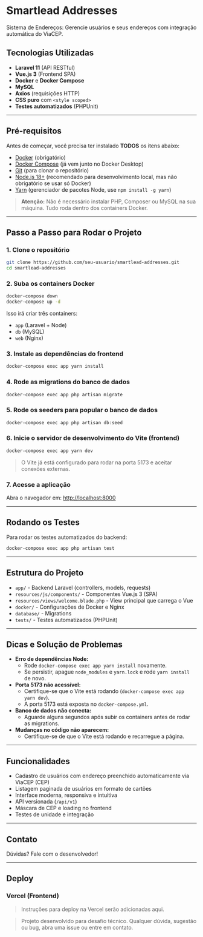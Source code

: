 # Smartlead Addresses

Sistema de Endereços: Gerencie usuários e seus endereços com integração automática do ViaCEP.

## Tecnologias Utilizadas

- **Laravel 11** (API RESTful)
- **Vue.js 3** (Frontend SPA)
- **Docker** e **Docker Compose**
- **MySQL**
- **Axios** (requisições HTTP)
- **CSS puro** com `<style scoped>`
- **Testes automatizados** (PHPUnit)

---

##  Pré-requisitos

Antes de começar, você precisa ter instalado **TODOS** os itens abaixo:

- [Docker](https://www.docker.com/products/docker-desktop) (obrigatório)
- [Docker Compose](https://docs.docker.com/compose/) (já vem junto no Docker Desktop)
- [Git](https://git-scm.com/) (para clonar o repositório)
- [Node.js 18+](https://nodejs.org/) (recomendado para desenvolvimento local, mas não obrigatório se usar só Docker)
- [Yarn](https://classic.yarnpkg.com/lang/en/docs/install/) (gerenciador de pacotes Node, use `npm install -g yarn`)

> **Atenção:** Não é necessário instalar PHP, Composer ou MySQL na sua máquina. Tudo roda dentro dos containers Docker.

---

## Passo a Passo para Rodar o Projeto

### 1. Clone o repositório

```sh
git clone https://github.com/seu-usuario/smartlead-addresses.git
cd smartlead-addresses
```

### 2. Suba os containers Docker

```sh
docker-compose down
docker-compose up -d
```

Isso irá criar três containers:
- `app` (Laravel + Node)
- `db` (MySQL)
- `web` (Nginx)

### 3. Instale as dependências do frontend

```sh
docker-compose exec app yarn install
```

### 4. Rode as migrations do banco de dados

```sh
docker-compose exec app php artisan migrate
```

### 5. Rode os seeders para popular o banco de dados

```sh
docker-compose exec app php artisan db:seed
```

### 6. Inicie o servidor de desenvolvimento do Vite (frontend)

```sh
docker-compose exec app yarn dev
```

> O Vite já está configurado para rodar na porta 5173 e aceitar conexões externas.

### 7. Acesse a aplicação

Abra o navegador em: [http://localhost:8000](http://localhost:8000)

---

## Rodando os Testes

Para rodar os testes automatizados do backend:

```sh
docker-compose exec app php artisan test
```

---

## Estrutura do Projeto

- `app/` - Backend Laravel (controllers, models, requests)
- `resources/js/components/` - Componentes Vue.js 3 (SPA)
- `resources/views/welcome.blade.php` - View principal que carrega o Vue
- `docker/` - Configurações de Docker e Nginx
- `database/` - Migrations
- `tests/` - Testes automatizados (PHPUnit)

---

## Dicas e Solução de Problemas

- **Erro de dependências Node:**
  - Rode `docker-compose exec app yarn install` novamente.
  - Se persistir, apague `node_modules` e `yarn.lock` e rode `yarn install` de novo.
- **Porta 5173 não acessível:**
  - Certifique-se que o Vite está rodando (`docker-compose exec app yarn dev`).
  - A porta 5173 está exposta no `docker-compose.yml`.
- **Banco de dados não conecta:**
  - Aguarde alguns segundos após subir os containers antes de rodar as migrations.
- **Mudanças no código não aparecem:**
  - Certifique-se de que o Vite está rodando e recarregue a página.

---

## Funcionalidades

- Cadastro de usuários com endereço preenchido automaticamente via ViaCEP (CEP)
- Listagem paginada de usuários em formato de cartões
- Interface moderna, responsiva e intuitiva
- API versionada (`/api/v1`)
- Máscara de CEP e loading no frontend
- Testes de unidade e integração

---

##  Contato

Dúvidas? Fale com o desenvolvedor!

---

## Deploy

### Vercel (Frontend)

> Instruções para deploy na Vercel serão adicionadas aqui.

> Projeto desenvolvido para desafio técnico. Qualquer dúvida, sugestão ou bug, abra uma issue ou entre em contato.
